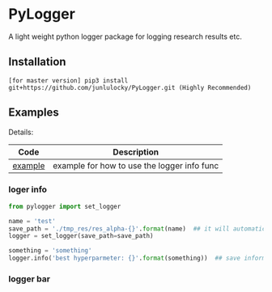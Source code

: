 # PyLogger
A light weight python logger package for logging research results etc.


## Installation

```
[for master version] pip3 install git+https://github.com/junlulocky/PyLogger.git (Highly Recommended)
```


## Examples

Details:

| Code | Description |
|:-------:| ----------- |
| [example](./examples/logger_info.py) | example for how to use the logger info func |


### loger info
```python
from pylogger import set_logger

name = 'test'
save_path = './tmp_res/res_alpha-{}'.format(name)  ## it will automatically create the folder of res_alpha-test
logger = set_logger(save_path=save_path)

something = 'something'
logger.info('best hyperparmeter: {}'.format(something))  ## save information to log
```

### logger bar